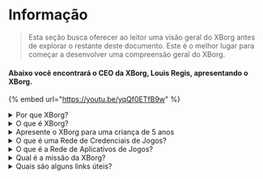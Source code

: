 # Informação

> Esta seção busca oferecer ao leitor uma visão geral do XBorg antes de explorar o restante deste documento. Este é o melhor lugar para começar a desenvolver uma compreensão geral do XBorg.

#### Abaixo você encontrará o CEO da XBorg, Louis Regis, apresentando o XBorg.

{% embed url="https://youtu.be/yqQf0ETfB9w" %}

<details>

<summary>Por que XBorg?</summary>

Na sociedade atual, onde o tempo de lazer está se tornando cada vez mais abundante, os jogadores passam horas e horas imersos em mundos de jogos. No entanto, os dados gerados por essas experiências muitas vezes são subvalorizados e fragmentados em vários jogos. A XBorg reconhece o valor do tempo dos jogadores e busca tornar seus dados significativos e valiosos.

O problema dos dados fragmentados dos jogadores é agravado pelo fato de que os jogadores nem sempre são recompensados por suas contribuições para o sucesso de um jogo. Apesar de serem uma parte integral do ecossistema de jogos, os jogadores muitas vezes não percebem nenhum valor gerado por sua jogabilidade. Esse problema significativo afeta inúmeros jogadores e requer uma solução.

</details>

<details>

<summary>O que é XBorg?</summary>

A XBorg está revolucionando a indústria de jogos, capacitando os jogadores a criar sua identidade digital de jogos por meio de uma rede de credenciais. Isso abre caminho para uma nova geração de aplicativos e casos de uso de jogos aprimorados.

Com o potencial de trazer dezenas de milhões de jogadores para o ecossistema Web3, a XBorg está pronta para transformar o futuro dos jogos como o conhecemos.

A XBorg conta com o apoio das melhores marcas e investidores do Web3 e é o lar dos jogadores mais competitivos do Web3 gaming.

</details>

<details>

<summary>Apresente o XBorg para uma criança de 5 anos</summary>

Ei, criança! Você já jogou algum jogo no seu tablet ou celular? Bem, tem uma coisa muito legal chamada XBorg que vai deixar sua experiência de jogo ainda mais divertida!

A XBorg é como uma ferramenta especial que ajuda você a criar seu próprio personagem digital que você pode usar para jogar. É como criar seu próprio super-herói!

E a melhor parte é que seu super-herói te dá superpoderes em outros aplicativos de jogos legais também. É como dar superpoderes para todos os jogadores do planeta.

A XBorg está sendo apoiada por pessoas muito importantes e inteligentes que acham que isso vai mudar a forma como jogamos no futuro. Então prepare-se, porque a XBorg vai ser uma coisa muito grande!

</details>

<details>

<summary>O que é uma Rede de Credenciais de Jogos?</summary>

A rede de credenciais é como um hub pessoal de dados de jogos para cada jogador. Ela agrega todas as credenciais de jogos de diferentes jogos e aplicativos em um único ID, como o desempenho em um jogo, as comunidades de jogos a que pertencem e o número de torneios que venceram. É a identidade digital dos jogadores.

Nosso sistema rastreia três tipos de dados do usuário:

1. Engajamento em esports
2. Desempenho em jogos
3. Atividade social/fã

Coletamos esses dados de plataformas populares como Steam, FaceIt, Riot Games, Twitter, Discord e fontes on-chain.

Tecnicamente falando, a Rede de Credenciais de Jogos usa tokens soulbound dos jogadores (NFTs não transferíveis) para armazenar suas métricas com segurança. Nosso agregador de dados avançado, XBorg, garante que os jogadores sejam os proprietários de seus dados.

A rede de credenciais é o bloco de construção que permite a criação de aplicativos de jogos aprimorados e jogos conectados à identidade dos jogadores.

Portanto, imagine o protocolo Lens para jogos.

</details>

<details>

<summary>O que é a Rede de Aplicativos de Jogos?</summary>

A rede de aplicativos de jogos é uma coleção de aplicativos de jogos que usam a identidade digital de um jogador. Nossa rede de credenciais pode ser usada para criar aplicativos de jogos mais avançados, como uma plataforma de torneios que combina jogadores com base em seu histórico, um lançador de GameFi soulbound ou um aplicativo de namoro para jogadores que combina com base em suas credenciais. As marcas também podem usar essa rede para aquisição de usuários com base em dados de jogadores. A rede de aplicativos de jogos oferece possibilidades infinitas para uma experiência de jogo mais personalizada e agradável.\
\
Temos a intenção de que o uso da rede de credenciais seja sem permissão, para que qualquer desenvolvedor possa criar novos aplicativos legais :)

</details>

<details>

<summary>Qual é a missão da XBorg?</summary>

Nossa missão na XBorg é capacitar jogadores globalmente, fornecendo a eles oportunidades de propriedade, governança e experiências de usuário superiores. Acreditamos firmemente que o futuro dos jogos está nas mãos dos jogadores, e estamos comprometidos em ser a plataforma onde eles podem criar e possuir novos casos de uso para a indústria de jogos.

Na XBorg, priorizamos as necessidades dos nossos jogadores e nos esforçamos para criar um ambiente que promova a colaboração, a governança aberta, a descentralização e a inovação. Nosso objetivo é construir uma comunidade global de jogadores que possam assumir o controle de suas experiências de jogo, criar seus próprios aplicativos e contribuir para o crescimento da indústria.

Estamos dedicados a alcançar isso trabalhando em estreita colaboração com nossos jogadores para criar um mundo melhor para os jogadores em todos os lugares.

</details>

<details>

<summary>Quais são alguns links úteis?</summary>

* [**Website**](https://www.xborg.com)&#x20;
* [**Twitter**](https://twitter.com/xborg\_official)
* [**Discord**](https://discord.com/invite/xborg)&#x20;
* [**YouTube**](https://www.youtube.com/@xborgofficial)
* [**Twitch**](https://www.twitch.tv/xborgofficial)
* [**Medium**](https://medium.com/xborg-official)&#x20;
* [**Pitch deck**](https://docsend.com/view/5dwn74pn6izud3vb)
* [**App**](http://gaming.xborg.com/)
* [**Launchpad**](https://launchpad.xborg.com/)

A primeira versão do whitepaper foi publicada em julho de 2022, mas está em revisão e será republicada por volta do segundo trimestre de 2023.

</details>